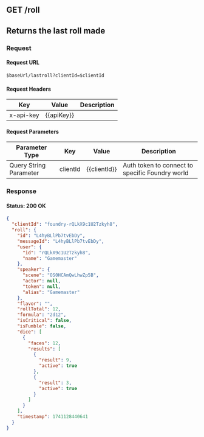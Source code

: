 ## **GET** /roll

## Returns the last roll made

### Request

#### Request URL

```
$baseUrl/lastroll?clientId=$clientId
```

#### Request Headers

| Key | Value | Description |
| --- | ----- | ----------- |
| x-api-key | \{\{apiKey\}\} |   |

#### Request Parameters

| Parameter Type | Key | Value | Description |
| -------------- | --- | ----- | ----------- |
| Query String Parameter | clientId | \{\{clientId\}\} | Auth token to connect to specific Foundry world |

### Response

#### Status: 200 OK

```json
{
  "clientId": "foundry-rQLkX9c1U2Tzkyh8",
  "roll": {
    "id": "L4hyBLlPb7tvEbDy",
    "messageId": "L4hyBLlPb7tvEbDy",
    "user": {
      "id": "rQLkX9c1U2Tzkyh8",
      "name": "Gamemaster"
    },
    "speaker": {
      "scene": "OS0HCAmQwLhwZp5B",
      "actor": null,
      "token": null,
      "alias": "Gamemaster"
    },
    "flavor": "",
    "rollTotal": 12,
    "formula": "2d12",
    "isCritical": false,
    "isFumble": false,
    "dice": [
      {
        "faces": 12,
        "results": [
          {
            "result": 9,
            "active": true
          },
          {
            "result": 3,
            "active": true
          }
        ]
      }
    ],
    "timestamp": 1741128440641
  }
}
```


